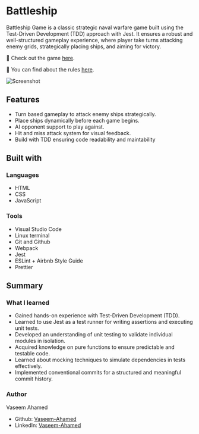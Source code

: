# Battleship

Battleship Game is a classic strategic naval warfare game built using the Test-Driven Development (TDD) approach with Jest. It ensures a robust and well-structured gameplay experience, where player take turns attacking enemy grids, strategically placing ships, and aiming for victory.

🔗 Check out the game [here](https://vaseemgit7.github.io/battleship/).

🔗 You can find about the rules [here](https://en.wikipedia.org/wiki/Battleship_(game)).

![Screenshot](https://github.com/user-attachments/assets/f8f8b541-4ba9-40e8-9e9d-9c329e56232d)

## Features

- Turn based gameplay to attack enemy ships strategically.
- Place ships dynamically before each game begins.
- AI opponent support to play against. 
- Hit and miss attack system for visual feedback.
- Build with TDD ensuring code readability and maintability
## Built with

### Languages

- HTML
- CSS
- JavaScript

### Tools
- Visual Studio Code
- Linux terminal
- Git and Github
- Webpack
- Jest
- ESLint + Airbnb Style Guide
- Prettier

## Summary

### What I learned

- Gained hands-on experience with Test-Driven Development (TDD).
- Learned to use Jest as a test runner for writing assertions and executing unit tests.
- Developed an understanding of unit testing to validate individual modules in isolation.
- Acquired knowledge on pure functions to ensure predictable and testable code.
- Learned about mocking techniques to simulate dependencies in tests effectively.
- Implemented conventional commits for a structured and meaningful commit history.


### Author

Vaseem Ahamed

- Github: [Vaseem-Ahamed](https://github.com/)
- LinkedIn: [Vaseem-Ahamed](https://www.linkedin.com/in/vaseem-ahamed-va/)
